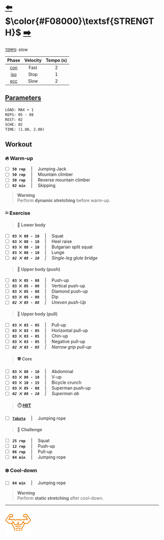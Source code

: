 # [:arrow_left:][prev] $\color{#F08000}\textsf{STRENGTH}$ [:arrow_right:][next]

[`TEMPO`][t]\: slow

|Phase   |Velocity|Tempo (s)|
|:------:|:------:|:-------:|
|[con][c]|Fast    |2        |
|[iso][i]|Stop    |1        |
|[ecc][e]|Slow    |2        |

## [Parameters]

```text
LOAD: MAX + 1
REPS: 05 - 08
REST: 02
SCHE: 02
TIME: (1.00, 2.00)
```

## Workout

### :fire: Warm-up

+ [ ] **`50 rep`** &emsp;\|&emsp; Jumping Jack
+ [ ] **`50 rep`** &emsp;\|&emsp; Mountain climber
+ [ ] **`50 rep`** &emsp;\|&emsp; Reverse mountain climber
+ [ ] **`02 min`** &emsp;\|&emsp; Skipping

> **Warning**  
> Perform **dynamic stretching** before warm-up\.

### :sweat_drops: Exercise

> #### :leg: Lower body

+ [ ] **`03 ⨉ 08 - 10`** &emsp;\|&emsp; Squat
+ [ ] **`03 ⨉ 08 - 10`** &emsp;\|&emsp; Heel raise
+ [ ] **`03 ⨉ 08 - 10`** &emsp;\|&emsp; Bulgarian split squat
+ [ ] **`03 ⨉ 08 - 10`** &emsp;\|&emsp; Lunge
+ [ ] _**`02 ⨉ 08 - 10`** &emsp;\|&emsp; Single-leg glute bridge_

> #### :muscle: Upper body \(push\)

+ [ ] **`03 ⨉ 05 - 08`** &emsp;\|&emsp; Push-up
+ [ ] **`03 ⨉ 05 - 08`** &emsp;\|&emsp; Vertical push-up
+ [ ] **`03 ⨉ 05 - 08`** &emsp;\|&emsp; Diamond push-up
+ [ ] **`03 ⨉ 05 - 08`** &emsp;\|&emsp; Dip
+ [ ] _**`02 ⨉ 05 - 08`** &emsp;\|&emsp; Uneven push-Up_

> #### :muscle: Upper body \(pull\)

+ [ ] **`03 ⨉ 03 - 05`** &emsp;\|&emsp; Pull-up
+ [ ] **`03 ⨉ 03 - 05`** &emsp;\|&emsp; Horizontal pull-up
+ [ ] **`03 ⨉ 03 - 05`** &emsp;\|&emsp; Chin-up
+ [ ] **`03 ⨉ 03 - 05`** &emsp;\|&emsp; Negative pull-up
+ [ ] _**`02 ⨉ 03 - 05`** &emsp;\|&emsp; Narrow grip pull-up_

> #### :shield: Core

+ [ ] **`03 ⨉ 08 - 10`** &emsp;\|&emsp; Abdominal
+ [ ] **`03 ⨉ 08 - 10`** &emsp;\|&emsp; V-up
+ [ ] **`03 ⨉ 10 - 15`** &emsp;\|&emsp; Bicycle crunch
+ [ ] **`03 ⨉ 05 - 08`** &emsp;\|&emsp; Superman push-up
+ [ ] _**`02 ⨉ 08 - 10`** &emsp;\|&emsp; Superman ab_

> #### :stopwatch: [HIIT][h]

+ [ ] [**`Tabata`**][t] &emsp;\|&emsp; Jumping rope

> #### :triangular_flag_on_post: Challenge

+ [ ] **`25 rep`** &emsp;\|&emsp; Squat
+ [ ] **`12 rep`** &emsp;\|&emsp; Push-up
+ [ ] **`06 rep`** &emsp;\|&emsp; Pull-up
+ [ ] **`04 min`** &emsp;\|&emsp; Jumping rope

### :snowflake: Cool-down

+ [ ] **`04 min`** &emsp;\|&emsp; Jumping rope

> **Warning**  
> Perform **static stretching** after cool-down\.

---

[![abs](../icons/six_pack_little.svg)](../training-1.md "Training 1")

<!-- predefined -->
[next]: power.md "Power module"
[prev]: endurance.md "Endurance module"

<!-- glossary -->
[h]: ../../glossary.md#h "H"
[c]: ../../glossary.md#c "C"
[e]: ../../glossary.md#e "E"
[t]: ../../glossary.md#t "T"
[i]: ../../glossary.md#i "I"

<!-- named -->
[parameters]: ../training-1.md#parameters "Parameters"
